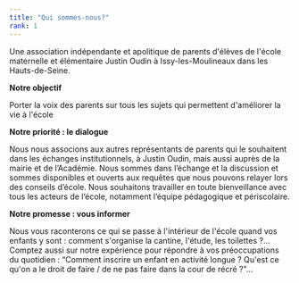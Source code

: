 ```yaml
---
title: "Qui sommes-nous?"
rank: 1
---
```

Une association indépendante et apolitique de parents d'élèves de l'école maternelle et élémentaire Justin Oudin à Issy-les-Moulineaux dans les Hauts-de-Seine. 

**Notre objectif**

Porter la voix des parents sur tous les sujets qui permettent d'améliorer la vie à l'école

**Notre priorité : le dialogue**

Nous nous associons aux autres représentants de parents qui le souhaitent dans les échanges institutionnels, à Justin Oudin, mais aussi auprès de la mairie et de l’Académie. 
Nous sommes dans l’échange et la discussion et sommes disponibles et ouverts aux requêtes que nous pouvons relayer lors des conseils d’école. 
Nous souhaitons travailler en toute bienveillance avec tous les acteurs de l’école, notamment l’équipe pédagogique et périscolaire. 

**Notre promesse : vous informer**

Nous vous raconterons ce qui se passe à l'intérieur de l'école quand vos enfants y sont : comment s'organise la cantine, l'étude, les toilettes ?...
Comptez aussi sur notre expérience pour répondre à vos préoccupations du quotidien : “Comment inscrire un enfant en activité longue ? Qu'est ce qu'on a le droit de faire / de ne pas faire dans la cour de récré ?"...

